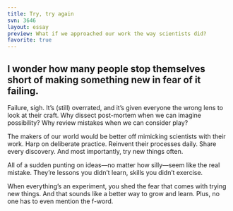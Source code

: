 ```yaml
---
title: Try, try again
svn: 3646
layout: essay
preview: What if we approached our work the way scientists did?
favorite: true
---
```

## I wonder how many people stop themselves short of making something new in fear of it failing.

Failure, sigh. It’s (still) overrated, and it’s given everyone the wrong lens to look at their craft. Why dissect post-mortem when we can imagine possibility? Why review mistakes when we can consider play?

The makers of our world would be better off mimicking scientists with their work. Harp on deliberate practice. Reinvent their processes daily. Share every discovery. And most importantly, try new things often. 

All of a sudden punting on ideas—no matter how silly—seem like the real mistake. They’re lessons you didn’t learn, skills you didn’t exercise.

When everything’s an experiment, you shed the fear that comes with trying new things. And that sounds like a better way to grow and learn. Plus, no one has to even mention the f-word.